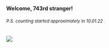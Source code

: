#### Welcome, 743rd stranger!

###### <sup>P.S. counting started approximately in 10.01.22</sup>

<img src="https://kraftwerk28.pp.ua/vcnt.png"></img>
